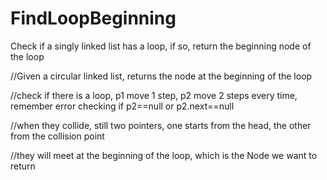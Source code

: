 # FindLoopBeginning
Check if a singly linked list has a loop, if so, return the beginning node of the loop

//Given a circular linked list, returns the node at the beginning of the loop

//check if there is a loop, p1 move 1 step, p2 move 2 steps every time, remember error checking if p2==null or p2.next==null

//when they collide, still two pointers, one starts from the head, the other from the collision point

//they will meet at the beginning of the loop, which is the Node we want to return
	
